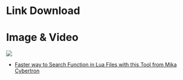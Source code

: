 # Link Download

# Image & Video
![](https://i.imgur.com/7XsSei2.png)

* [Faster way to Search Function in Lua Files with this Tool from Mika Cybertron](https://youtu.be/QZmI7A8qJxQ)
